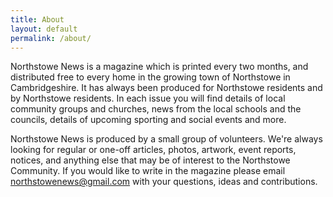 ```yaml
---
title: About
layout: default
permalink: /about/
---
```


Northstowe News is a magazine which is printed every two months, and distributed free to every home in the growing town of Northstowe in Cambridgeshire. It has always been produced for Northstowe residents and by Northstowe residents. In each issue you will find details of local community groups and churches, news from the local schools and the councils, details of upcoming sporting and social events and more.

Northstowe News is produced by a small group of volunteers. We're always looking for regular or one-off articles, photos, artwork, event reports, notices, and anything else that may be of interest to the Northstowe Community. If you would like to write in the magazine please email northstowenews@gmail.com with your questions, ideas and contributions.